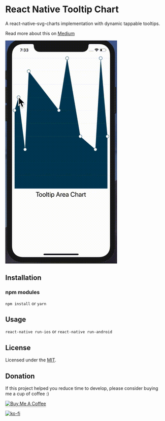 # React Native Tooltip Chart
A react-native-svg-charts implementation with dynamic tappable tooltips.

Read more about this on [Medium](https://medium.com/better-programming/how-to-build-react-native-charts-with-dynamic-tooltips-64aefc550c95)

![alt tag](./assets/tooltip5.gif)

## Installation
### npm modules
```npm install```
or
```yarn```

## Usage
```react-native run-ios```
or
```react-native run-android```

## License
Licensed under the [MIT](https://github.com/vikrantnegi/react-native-tooltip-chart/blob/master/LICENSE).

## Donation

If this project helped you reduce time to develop, please consider buying me a cup of coffee :)

<a href="https://www.buymeacoffee.com/vikrantnegi" target="_blank"><img src="https://www.buymeacoffee.com/assets/img/custom_images/orange_img.png" alt="Buy Me A Coffee" style="height: 41px !important;width: 174px !important;box-shadow: 0px 3px 2px 0px rgba(190, 190, 190, 0.5) !important;-webkit-box-shadow: 0px 3px 2px 0px rgba(190, 190, 190, 0.5) !important;" ></a>

[![ko-fi](https://www.ko-fi.com/img/githubbutton_sm.svg)](https://ko-fi.com/E1E6Z0JL)
